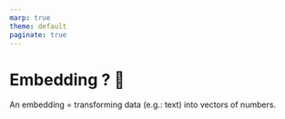 ```yaml
---
marp: true
theme: default
paginate: true
---
```

# Embedding ? 🤨

An embedding = transforming data (e.g.: text) into vectors of numbers. 

